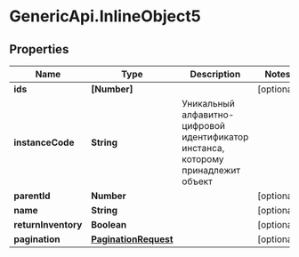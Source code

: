 # GenericApi.InlineObject5

## Properties

Name | Type | Description | Notes
------------ | ------------- | ------------- | -------------
**ids** | **[Number]** |  | [optional] 
**instanceCode** | **String** | Уникальный алфавитно-цифровой идентификатор инстанса, которому принадлежит объект | 
**parentId** | **Number** |  | [optional] 
**name** | **String** |  | [optional] 
**returnInventory** | **Boolean** |  | [optional] 
**pagination** | [**PaginationRequest**](PaginationRequest.md) |  | [optional] 


